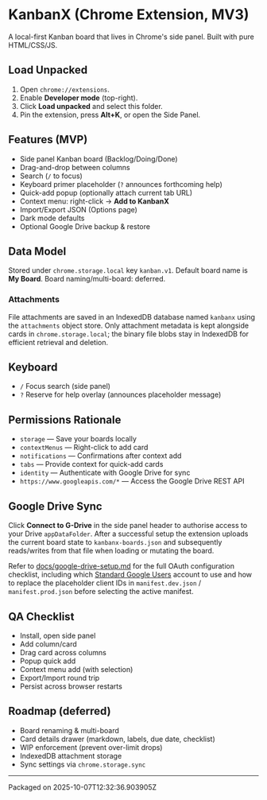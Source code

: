 # KanbanX (Chrome Extension, MV3)

A local-first Kanban board that lives in Chrome's side panel. Built with pure HTML/CSS/JS.

## Load Unpacked
1. Open `chrome://extensions`.
2. Enable **Developer mode** (top-right).
3. Click **Load unpacked** and select this folder.
4. Pin the extension, press **Alt+K**, or open the Side Panel.

## Features (MVP)
- Side panel Kanban board (Backlog/Doing/Done)
- Drag-and-drop between columns
- Search (`/` to focus)
- Keyboard primer placeholder (`?` announces forthcoming help)
- Quick-add popup (optionally attach current tab URL)
- Context menu: right-click → **Add to KanbanX**
- Import/Export JSON (Options page)
- Dark mode defaults
- Optional Google Drive backup & restore

## Data Model
Stored under `chrome.storage.local` key `kanban.v1`. Default board name is **My Board**. Board naming/multi-board: deferred.

### Attachments
File attachments are saved in an IndexedDB database named `kanbanx` using the `attachments` object store. Only attachment metadata is kept alongside cards in `chrome.storage.local`; the binary file blobs stay in IndexedDB for efficient retrieval and deletion.

## Keyboard
- `/` Focus search (side panel)
- `?` Reserve for help overlay (announces placeholder message)

## Permissions Rationale
- `storage` — Save your boards locally
- `contextMenus` — Right-click to add card
- `notifications` — Confirmations after context add
- `tabs` — Provide context for quick-add cards
- `identity` — Authenticate with Google Drive for sync
- `https://www.googleapis.com/*` — Access the Google Drive REST API

## Google Drive Sync

Click **Connect to G-Drive** in the side panel header to authorise access to your Drive `appDataFolder`. After a successful setup the extension uploads the current board state to `kanbanx-boards.json` and subsequently reads/writes from that file when loading or mutating the board.

Refer to [docs/google-drive-setup.md](docs/google-drive-setup.md) for the full OAuth configuration checklist, including which [Standard Google Users](docs/standard-google-users.md) account to use and how to replace the placeholder client IDs in `manifest.dev.json` / `manifest.prod.json` before selecting the active manifest.

## QA Checklist
- Install, open side panel
- Add column/card
- Drag card across columns
- Popup quick add
- Context menu add (with selection)
- Export/Import round trip
- Persist across browser restarts

## Roadmap (deferred)
- Board renaming & multi-board
- Card details drawer (markdown, labels, due date, checklist)
- WIP enforcement (prevent over-limit drops)
- IndexedDB attachment storage
- Sync settings via `chrome.storage.sync`

---
Packaged on 2025-10-07T12:32:36.903905Z
